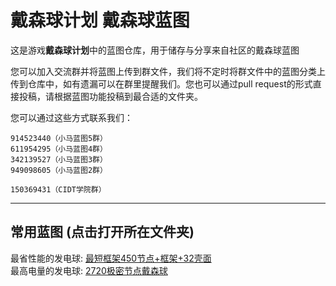 # 戴森球计划 戴森球蓝图

这是游戏**戴森球计划**中的蓝图仓库，用于储存与分享来自社区的戴森球蓝图  

您可以加入交流群并将蓝图上传到群文件，我们将不定时将群文件中的蓝图分类上传到仓库中，如有遗漏可以在群里提醒我们。您也可以通过pull request的形式直接投稿，请根据蓝图功能投稿到最合适的文件夹。  

您可以通过这些方式联系我们：

```text
914523440（小马蓝图5群）
611954295（小马蓝图4群）
342139527（小马蓝图3群）
949098605（小马蓝图2群）

150369431（CIDT学院群）
```

---

## 常用蓝图 (点击打开所在文件夹)

最省性能的发电球: [最短框架450节点+框架+32壳面](./实用向戴森球/(目前最稀)最短框架戴森球)  
最高电量的发电球: [2720极密节点戴森球](./实用向戴森球/(目前最密)2720极密节点戴森球)  

